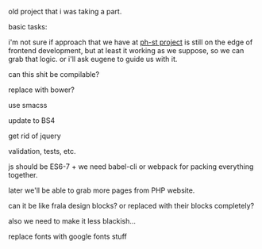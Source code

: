 old project that i was taking a part.

basic tasks:


i'm not sure if approach that we have at [ph-st project](https://github.com/ChickenKyiv/ph-st-template) is still on the edge of frontend development, but at least it working as we suppose, so
we can grab that logic. or i'll ask eugene to guide us with it.

can this shit be compilable?

replace with bower?

use smacss

update to BS4 

get rid of jquery

validation, tests, etc.

js should be ES6-7 + we need babel-cli or webpack for packing everything together.

later we'll be able to grab more pages from PHP website.

can it be like frala design blocks? or replaced with their blocks completely?

also we need to make it less blackish...

replace fonts with google fonts stuff
